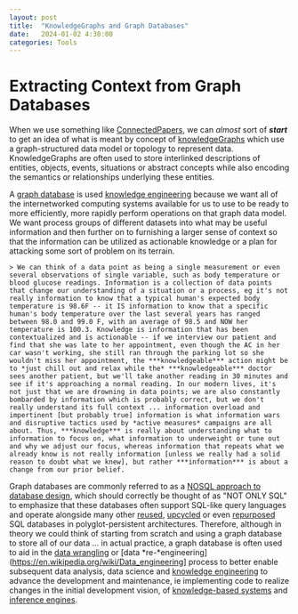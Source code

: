 ```yaml
---
layout: post
title:  "KnowledgeGraphs and Graph Databases"
date:   2024-01-02 4:30:00
categories: Tools
---
```


# Extracting Context from Graph Databases

When we use something like [ConnectedPapers](https://www.connectedpapers.com/main/678aa50088b78fb4fd4d17de89fc472ef62b272a/A-Speed-Odyssey-for-Deployable-Quantization-of-LLMs/graph), we can *almost* sort of ***start*** to get an idea of what is meant by concept of [knowledgeGraphs](https://en.wikipedia.org/wiki/Knowledge_graph) which use a graph-structured data model or topology to represent data. KnowledgeGraphs are often used to store interlinked descriptions of entities, objects, events, situations or abstract concepts while also encoding the semantics or relationships underlying these entities. 

A [graph database](https://en.wikipedia.org/wiki/Graph_database) is used [knowledge engineering](https://en.wikipedia.org/wiki/Knowledge_engineering) because we want all of the internetworked computing systems available for us to use to be ready to more efficiently, more rapidly perform operations on that graph data model. We want process groups of different datasets into what may be useful information and then further on to furnishing a larger sense of context so that the information can be utilized as actionable knowledge or a plan for attacking some sort of problem on its terrain. 

    > We can think of a data point as being a single measurement or even several observations of single variable, such as body temperature or blood glucose readings. Information is a collection of data points that change our understanding of a situation or a process, eg it's not really information to know that a typical human's expected body temperature is 98.6F -- it IS information to know that a specific human's body temperature over the last several years has ranged between 98.0 and 99.0 F, with an average of 98.5 and NOW her temperature is 100.3. Knowledge is information that has been contextualized and is actionable -- if we interview our patient and find that she was late to her appointment, even though the AC in her car wasn't working, she still ran through the parking lot so she wouldn't miss her appointment, the ***knowledgeable*** action might be to *just chill out and relax while the* ***knowledgeable*** doctor sees another patient, but we'll take another reading in 30 minutes and see if it's approaching a normal reading. In our modern lives, it's not just that we are drowning in data points; we are also constantly bombarded by information which is probably correct, but we don't really understand its full context ... information overload and impertinent [but probably true] information is what information wars and disruptive tactics used by *active measures* campaigns are all about. Thus, ***knowledge*** is really about understanding what to information to focus on, what information to underweight or tune out and why we adjust our focus, whereas information that repeats what we already know is not really information [unless we really had a solid reason to doubt what we knew], but rather ***information*** is about a change from our prior belief.

Graph databases are commonly referred to as a [NOSQL approach to database design](https://en.wikipedia.org/wiki/NoSQL), which should correctly be thought of as "NOT ONLY SQL" to emphasize that these databases often support SQL-like query languages and operate alongside many other [reused](https://en.wikipedia.org/wiki/Code_reuse), [upcycled](https://en.wikipedia.org/wiki/Upcycling) or even [repurposed](https://en.wikipedia.org/wiki/Repurposing) SQL databases in polyglot-persistent architectures. Therefore, although in theory we could think of starting from scratch and using a graph database to store all of our data ... in actual practice, a graph database is often used to aid in the [data wrangling](https://en.wikipedia.org/wiki/Data_wrangling) or [data *re-*engineering](https://en.wikipedia.org/wiki/Data_engineering] process to better enable subsequent data analysis, data science and [knowledge engineering](https://en.wikipedia.org/wiki/Knowledge_engineering) to advance the development and maintenance, ie implementing code to realize changes in the initial development vision, of [knowledge-based systems](https://en.wikipedia.org/wiki/Knowledge-based_systems) and [inference engines](https://en.wikipedia.org/wiki/Inference_engine).